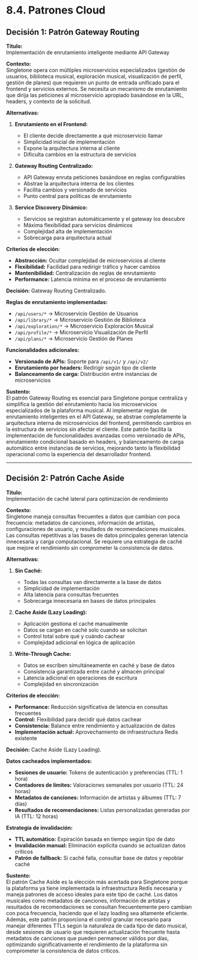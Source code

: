 # 8.4. Patrones Cloud

## **Decisión 1: Patrón Gateway Routing**

**Título:**  
Implementación de enrutamiento inteligente mediante API Gateway

**Contexto:**  
Singletone opera con múltiples microservicios especializados (gestión de usuarios, biblioteca musical, exploración musical, visualización de perfil, gestión de planes) que requieren un punto de entrada unificado para el frontend y servicios externos. Se necesita un mecanismo de enrutamiento que dirija las peticiones al microservicio apropiado basándose en la URL, headers, y contexto de la solicitud.

**Alternativas:**
1. **Enrutamiento en el Frontend:**
   - El cliente decide directamente a qué microservicio llamar
   - Simplicidad inicial de implementación
   - Expone la arquitectura interna al cliente
   - Dificulta cambios en la estructura de servicios

2. **Gateway Routing Centralizado:**
   - API Gateway enruta peticiones basándose en reglas configurables
   - Abstrae la arquitectura interna de los clientes
   - Facilita cambios y versionado de servicios
   - Punto central para políticas de enrutamiento

3. **Service Discovery Dinámico:**
   - Servicios se registran automáticamente y el gateway los descubre
   - Máxima flexibilidad para servicios dinámicos
   - Complejidad alta de implementación
   - Sobrecarga para arquitectura actual

**Criterios de elección:**
- **Abstracción:** Ocultar complejidad de microservicios al cliente
- **Flexibilidad:** Facilidad para redirigir tráfico y hacer cambios
- **Mantenibilidad:** Centralización de reglas de enrutamiento
- **Performance:** Latencia mínima en el proceso de enrutamiento

**Decisión:**
Gateway Routing Centralizado.

**Reglas de enrutamiento implementadas:**
- `/api/users/*` → Microservicio Gestión de Usuarios
- `/api/library/*` → Microservicio Gestión de Biblioteca  
- `/api/exploration/*` → Microservicio Exploración Musical
- `/api/profile/*` → Microservicio Visualización de Perfil
- `/api/plans/*` → Microservicio Gestión de Planes

**Funcionalidades adicionales:**
- **Versionado de APIs:** Soporte para `/api/v1/` y `/api/v2/`
- **Enrutamiento por headers:** Redirigir según tipo de cliente
- **Balanceamento de carga:** Distribución entre instancias de microservicios

**Sustento:**  
El patrón Gateway Routing es esencial para Singletone porque centraliza y simplifica la gestión del enrutamiento hacia los microservicios especializados de la plataforma musical. Al implementar reglas de enrutamiento inteligentes en el API Gateway, se abstrae completamente la arquitectura interna de microservicios del frontend, permitiendo cambios en la estructura de servicios sin afectar el cliente. Este patrón facilita la implementación de funcionalidades avanzadas como versionado de APIs, enrutamiento condicional basado en headers, y balanceamento de carga automático entre instancias de servicios, mejorando tanto la flexibilidad operacional como la experiencia del desarrollador frontend.

---

## **Decisión 2: Patrón Cache Aside**

**Título:**  
Implementación de caché lateral para optimización de rendimiento

**Contexto:**  
Singletone maneja consultas frecuentes a datos que cambian con poca frecuencia: metadatos de canciones, información de artistas, configuraciones de usuario, y resultados de recomendaciones musicales. Las consultas repetitivas a las bases de datos principales generan latencia innecesaria y carga computacional. Se requiere una estrategia de caché que mejore el rendimiento sin comprometer la consistencia de datos.

**Alternativas:**
1. **Sin Caché:**
   - Todas las consultas van directamente a la base de datos
   - Simplicidad de implementación
   - Alta latencia para consultas frecuentes
   - Sobrecarga innecesaria en bases de datos principales

2. **Cache Aside (Lazy Loading):**
   - Aplicación gestiona el caché manualmente
   - Datos se cargan en caché solo cuando se solicitan
   - Control total sobre qué y cuándo cachear
   - Complejidad adicional en lógica de aplicación

3. **Write-Through Cache:**
   - Datos se escriben simultáneamente en caché y base de datos
   - Consistencia garantizada entre caché y almacén principal
   - Latencia adicional en operaciones de escritura
   - Complejidad en sincronización

**Criterios de elección:**
- **Performance:** Reducción significativa de latencia en consultas frecuentes
- **Control:** Flexibilidad para decidir qué datos cachear
- **Consistencia:** Balance entre rendimiento y actualización de datos
- **Implementación actual:** Aprovechamiento de infraestructura Redis existente

**Decisión:**
Cache Aside (Lazy Loading).

**Datos cacheados implementados:**
- **Sesiones de usuario:** Tokens de autenticación y preferencias (TTL: 1 hora)
- **Contadores de límites:** Valoraciones semanales por usuario (TTL: 24 horas)
- **Metadatos de canciones:** Información de artistas y álbumes (TTL: 7 días)
- **Resultados de recomendaciones:** Listas personalizadas generadas por IA (TTL: 12 horas)

**Estrategia de invalidación:**
- **TTL automático:** Expiración basada en tiempo según tipo de dato
- **Invalidación manual:** Eliminación explícita cuando se actualizan datos críticos
- **Patrón de fallback:** Si caché falla, consultar base de datos y repoblar caché

**Sustento:**  
El patrón Cache Aside es la elección más acertada para Singletone porque la plataforma ya tiene implementada la infraestructura Redis necesaria y maneja patrones de acceso ideales para este tipo de caché. Los datos musicales como metadatos de canciones, información de artistas y resultados de recomendaciones se consultan frecuentemente pero cambian con poca frecuencia, haciendo que el lazy loading sea altamente eficiente. Además, este patrón proporciona el control granular necesario para manejar diferentes TTLs según la naturaleza de cada tipo de dato musical, desde sesiones de usuario que requieren actualización frecuente hasta metadatos de canciones que pueden permanecer válidos por días, optimizando significativamente el rendimiento de la plataforma sin comprometer la consistencia de datos críticos.
